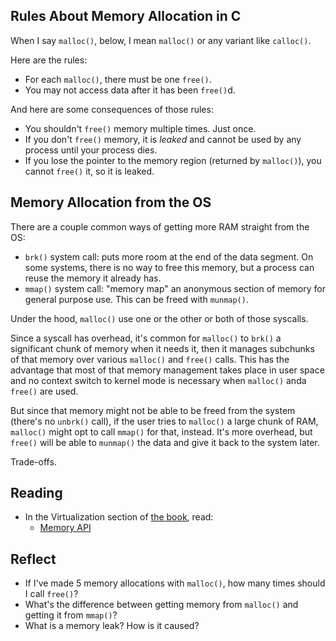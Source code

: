 ## Rules About Memory Allocation in C

When I say `malloc()`, below, I mean `malloc()` or any variant like
`calloc()`.

Here are the rules:

* For each `malloc()`, there must be one `free()`.
* You may not access data after it has been `free()`d.

And here are some consequences of those rules:

* You shouldn't `free()` memory multiple times. Just once.
* If you don't `free()` memory, it is _leaked_ and cannot be used by any
  process until your process dies.
* If you lose the pointer to the memory region (returned by `malloc()`),
  you cannot `free()` it, so it is leaked.

## Memory Allocation from the OS

There are a couple common ways of getting more RAM straight from the OS:

* `brk()` system call: puts more room at the end of the data segment. On
  some systems, there is no way to free this memory, but a process can
  reuse the memory it already has.
* `mmap()` system call: "memory map" an anonymous section of memory for
  general purpose use. This can be freed with `munmap()`.

Under the hood, `malloc()` use one or the other or both of those
syscalls.

Since a syscall has overhead, it's common for `malloc()` to `brk()` a
significant chunk of memory when it needs it, then it manages subchunks
of that memory over various `malloc()` and `free()` calls. This has the
advantage that most of that memory management takes place in user space
and no context switch to kernel mode is necessary when `malloc()` anda
`free()` are used.

But since that memory might not be able to be freed from the system
(there's no `unbrk()` call), if the user tries to `malloc()` a large
chunk of RAM, `malloc()` might opt to call `mmap()` for that, instead.
It's more overhead, but `free()` will be able to `munmap()` the data and
give it back to the system later.

Trade-offs.

## Reading

* In the Virtualization section of [the book](https://pages.cs.wisc.edu/~remzi/OSTEP/), read:
  * [Memory API](https://pages.cs.wisc.edu/~remzi/OSTEP/vm-api.pdf)
  
## Reflect

* If I've made 5 memory allocations with `malloc()`, how many times
  should I call `free()`?
* What's the difference between getting memory from `malloc()` and
  getting it from `mmap()`?
* What is a memory leak? How is it caused?